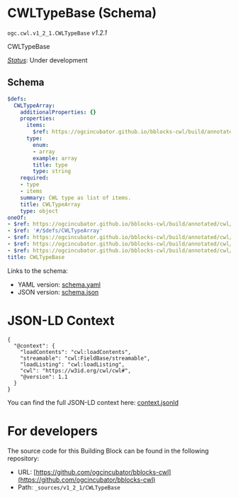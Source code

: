 
# CWLTypeBase (Schema)

`ogc.cwl.v1_2_1.CWLTypeBase` *v1.2.1*

CWLTypeBase

[*Status*](http://www.opengis.net/def/status): Under development

## Schema

```yaml
$defs:
  CWLTypeArray:
    additionalProperties: {}
    properties:
      items:
        $ref: https://ogcincubator.github.io/bblocks-cwl/build/annotated/cwl/v1_2_1/CWLType/schema.yaml
      type:
        enum:
        - array
        example: array
        title: type
        type: string
    required:
    - type
    - items
    summary: CWL type as list of items.
    title: CWLTypeArray
    type: object
oneOf:
- $ref: https://ogcincubator.github.io/bblocks-cwl/build/annotated/cwl/v1_2_1/CWLTypeDefinition/schema.yaml
- $ref: '#/$defs/CWLTypeArray'
- $ref: https://ogcincubator.github.io/bblocks-cwl/build/annotated/cwl/v1_2_1/CWLTypeEnum/schema.yaml
- $ref: https://ogcincubator.github.io/bblocks-cwl/build/annotated/cwl/v1_2_1/CWLTypeRecordRef/schema.yaml
- $ref: https://ogcincubator.github.io/bblocks-cwl/build/annotated/cwl/v1_2_1/CWLTypeRecordSchema/schema.yaml
title: CWLTypeBase

```

Links to the schema:

* YAML version: [schema.yaml](https://ogcincubator.github.io/bblocks-cwl/build/annotated/cwl/v1_2_1/CWLTypeBase/schema.json)
* JSON version: [schema.json](https://ogcincubator.github.io/bblocks-cwl/build/annotated/cwl/v1_2_1/CWLTypeBase/schema.yaml)


# JSON-LD Context

```jsonld
{
  "@context": {
    "loadContents": "cwl:loadContents",
    "streamable": "cwl:FieldBase/streamable",
    "loadListing": "cwl:loadListing",
    "cwl": "https://w3id.org/cwl/cwl#",
    "@version": 1.1
  }
}
```

You can find the full JSON-LD context here:
[context.jsonld](https://ogcincubator.github.io/bblocks-cwl/build/annotated/cwl/v1_2_1/CWLTypeBase/context.jsonld)


# For developers

The source code for this Building Block can be found in the following repository:

* URL: [https://github.com/ogcincubator/bblocks-cwl](https://github.com/ogcincubator/bblocks-cwl)
* Path: `_sources/v1_2_1/CWLTypeBase`

